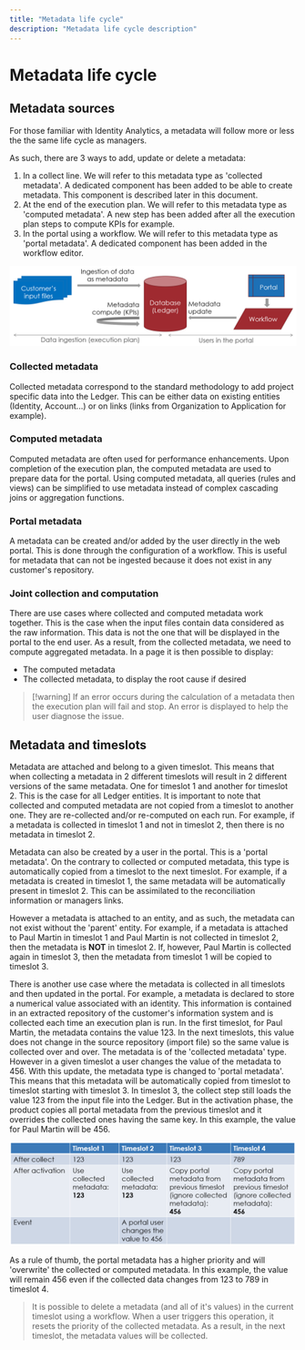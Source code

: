 ```yaml
---
title: "Metadata life cycle"
description: "Metadata life cycle description"
---
```


# Metadata life cycle

## Metadata sources

For those familiar with Identity Analytics, a metadata will follow more or less the the same life cycle as managers.  

As such, there are 3 ways to add, update or delete a metadata:

1. In a collect line. We will refer to this metadata type as 'collected metadata'. A dedicated component has been added to be able to create metadata. This component is described later in this document.
2. At the end of the execution plan. We will refer to this metadata type as 'computed metadata'. A new step has been added after all the execution plan steps to compute KPIs for example.
3. In the portal using a workflow. We will refer to this metadata type as 'portal metadata'. A dedicated component has been added in the workflow editor.

![Metadata life cycle](./images/metadata_lifecycle.png "Metadata life cycle")

### Collected metadata

Collected metadata correspond to the standard methodology to add project specific data into the Ledger.
This can be either data on existing entities (Identity, Account...) or on links (links from Organization to Application for example).

### Computed metadata

Computed metadata are often used for performance enhancements. Upon completion of the execution plan, the computed metadata are used to prepare data for the portal. Using computed metadata, all queries (rules and views) can be simplified to use metadata instead of complex cascading joins or aggregation functions.

### Portal metadata

A metadata can be created and/or added by the user directly in the web portal. This is done through the configuration of a workflow.
This is useful for metadata that can not be ingested because it does not exist in any customer's repository.

### Joint collection and computation

There are use cases where collected and computed metadata work together. This is the case when the input files contain data considered as the raw information. This data is not the one that will be displayed in the portal to the end user. As a result, from the collected metadata, we need to compute aggregated metadata. In a page it is then possible to display:

- The computed metadata
- The collected metadata, to display the root cause if desired

> [!warning] If an error occurs during the calculation of a metadata then the execution plan will fail and stop. An error is displayed to help the user diagnose the issue.

## Metadata and timeslots

Metadata are attached and belong to a given timeslot. This means that when collecting a metadata in 2 different timeslots will result in 2 different versions of the same metadata. One for timeslot 1 and another for timeslot 2. This is the case for all Ledger entities. It is important to note that collected and computed metadata are not copied from a timeslot to another one. They are re-collected and/or re-computed on each run. For example, if a metadata is collected in timeslot 1 and not in timeslot 2, then there is no metadata in timeslot 2.

Metadata can also be created by a user in the portal. This is a 'portal metadata'. On the contrary to collected or computed metadata, this type is automatically copied from a timeslot to the next timeslot. For example, if a metadata is created in timeslot 1, the same metadata will be automatically present in timeslot 2. This can be assimilated to the reconciliation information or managers links.

However a metadata is attached to an entity, and as such, the metadata can not exist without the 'parent' entity. For example, if a metadata is attached to Paul Martin in timeslot 1 and Paul Martin is not collected in timeslot 2, then the metadata is __NOT__ in timeslot 2. If, however, Paul Martin is collected again in timeslot 3, then the metadata from timeslot 1 will be copied to timeslot 3.

There is another use case where the metadata is collected in all timeslots and then updated in the portal. For example, a metadata is declared to store a numerical value associated with an identity. This information is contained in an extracted repository of the customer's information system and is collected each time an execution plan is run. In the first timeslot, for Paul Martin, the metadata contains the value 123. In the next timeslots, this value does not change in the source repository (import file) so the same value is collected over and over. The metadata is of the 'collected metadata' type.
However in a given timeslot a user changes the value of the metadata to 456. With this update, the metadata type is changed to 'portal metadata'. This means that this metadata will be automatically copied from timeslot to timeslot starting with timeslot 3.
In timeslot 3, the collect step still loads the value 123 from the input file into the Ledger. But in the activation phase, the product copies all portal metadata from the previous timeslot and it overrides the collected ones having the same key. In this example, the value for Paul Martin will be 456.

![Metadata and timeslots](./images/metadata_timeslots.png "Metadata and timeslots")

As a rule of thumb, the portal metadata has a higher priority and will 'overwrite' the collected or computed metadata.
In this example, the value will remain 456 even if the collected data changes from 123 to 789 in timeslot 4.

> It is possible to delete a metadata (and all of it's values) in the current timeslot using a workflow. When a user triggers this operation, it resets the priority of the collected metadata. As a result, in the next timeslot, the metadata values will be collected.
